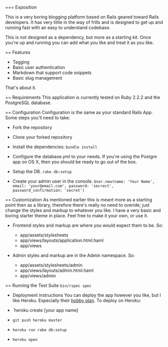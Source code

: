  === Exposition

This is a very boring blogging platform based on Rails geared toward Rails developers. It has very little in the way of frills and is designed to get up and running fast with an easy to understand codebase. 

This is not designed as a dependency, but more as a starting kit. Once you're up and running you can add what you like and treat it as you like.

== Features
* Tagging
* Basic user authentication
* Markdown that support code snippets
* Basic slug management

That's about it.

== Requirements
This application is currently tested on Ruby 2.2.2 and the PostgreSQL database.

== Configuration
Configuration is the same as your standard Rails App. Some steps you'll need to take:

* Fork the repository

* Clone your forked repository

* Install the dependencies: `bundle install`

* Configure the database.yml to your needs. If you're using the Postgre app on OS X, then you should be ready to go out of the box.

* Setup the DB. `rake db:setup`

* Create your admin user in the console. `User.new(name: 'Your Name', email: 'your@email.com', password: 'secrect', password_confirmation: 'secret')`

== Customization
As mentioned earlier this is meant more as a starting point then as a library, therefore there's really no need to overide; just change the styles and markup to whatever you like. I have a very basic and boring starter theme in place. Feel free to make it your own, or use it.

* Frontend styles and markup are where you would expect them to be. So:
  * app/assets/stylesheets
  * app/views/layouts/application.html.haml
  * app/views

* Admin styles and markup are in the Admin namespace. So:
  * app/assets/stylesheets/admin
  * app/views/layouts/admin.html.haml
  * app/views/admin

== Running the Test Suite
`bin/rspec spec`

* Deployment instructions
You can deploy the app however you like, but I like Heroku. Especially their [hobby plan](https://www.heroku.com/pricing "Heroku Pricing"). To deploy on Heroku:

* `heroku create [your app name]
* `git push heroku master`
* `heroku run rake db:setup`
* `heroku open`
